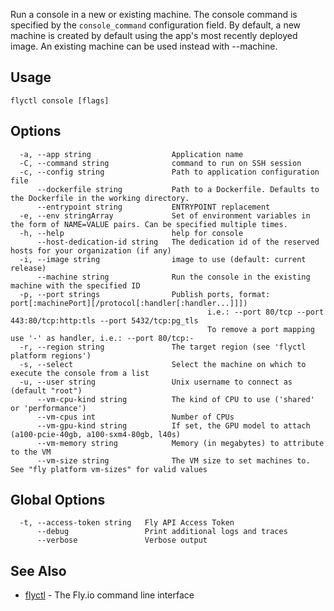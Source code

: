 Run a console in a new or existing machine. The console command is
specified by the `console_command` configuration field. By default, a
new machine is created by default using the app's most recently deployed
image. An existing machine can be used instead with --machine.

## Usage
~~~
flyctl console [flags]
~~~

## Options

~~~
  -a, --app string                  Application name
  -C, --command string              command to run on SSH session
  -c, --config string               Path to application configuration file
      --dockerfile string           Path to a Dockerfile. Defaults to the Dockerfile in the working directory.
      --entrypoint string           ENTRYPOINT replacement
  -e, --env stringArray             Set of environment variables in the form of NAME=VALUE pairs. Can be specified multiple times.
  -h, --help                        help for console
      --host-dedication-id string   The dedication id of the reserved hosts for your organization (if any)
  -i, --image string                image to use (default: current release)
      --machine string              Run the console in the existing machine with the specified ID
  -p, --port strings                Publish ports, format: port[:machinePort][/protocol[:handler[:handler...]]])
                                    		i.e.: --port 80/tcp --port 443:80/tcp:http:tls --port 5432/tcp:pg_tls
                                    		To remove a port mapping use '-' as handler, i.e.: --port 80/tcp:-
  -r, --region string               The target region (see 'flyctl platform regions')
  -s, --select                      Select the machine on which to execute the console from a list
  -u, --user string                 Unix username to connect as (default "root")
      --vm-cpu-kind string          The kind of CPU to use ('shared' or 'performance')
      --vm-cpus int                 Number of CPUs
      --vm-gpu-kind string          If set, the GPU model to attach (a100-pcie-40gb, a100-sxm4-80gb, l40s)
      --vm-memory string            Memory (in megabytes) to attribute to the VM
      --vm-size string              The VM size to set machines to. See "fly platform vm-sizes" for valid values
~~~

## Global Options

~~~
  -t, --access-token string   Fly API Access Token
      --debug                 Print additional logs and traces
      --verbose               Verbose output
~~~

## See Also

* [flyctl](/docs/flyctl/help/)	 - The Fly.io command line interface

